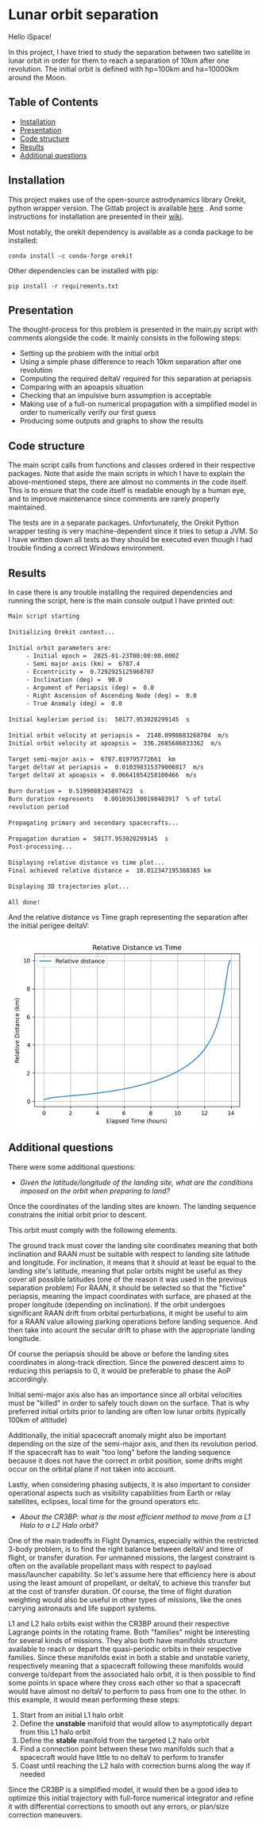 # Lunar orbit separation

Hello iSpace!

In this project, I have tried to study the separation between two satellite in lunar orbit in order for them to reach a separation of 10km after one revolution.
The initial orbit is defined with hp=100km and ha=10000km around the Moon.

## Table of Contents

- [Installation](#installation)
- [Presentation](#presentation)
- [Code structure](#code-structure)
- [Results](#results)
- [Additional questions](#additional-questions)

## Installation

This project makes use of the open-source astrodynamics library Orekit, python wrapper version. 
The Gitlab project is available [here](https://gitlab.orekit.org/orekit-labs/python-wrapper) .
And some instructions for installation are presented in their [wiki](https://gitlab.orekit.org/orekit-labs/python-wrapper/-/wikis/installation).

Most notably, the orekit dependency is available as a conda package to be installed:
```
conda install -c conda-forge orekit
```

Other dependencies can be installed with pip:
```
pip install -r requirements.txt
```

## Presentation
The thought-process for this problem is presented in the main.py script with comments alongside the code.
It mainly consists in the following steps:
- Setting up the problem with the initial orbit
- Using a simple phase difference to reach 10km separation after one revolution
- Computing the required deltaV required for this separation at periapsis
- Comparing with an apoapsis situation
- Checking that an impulsive burn assumption is acceptable
- Making use of a full-on numerical propagation with a simplified model in order to numerically verify our first guess
- Producing some outputs and graphs to show the results

## Code structure
The main script calls from functions and classes ordered in their respective packages. 
Note that aside the main scripts in which I have to explain the above-mentioned steps, there are almost no comments in the code itself.
This is to ensure that the code itself is readable enough by a human eye, and to improve maintenance since comments are rarely properly maintained.

The tests are in a separate packages. Unfortunately, the Orekit Python wrapper testing is very machine-dependent since it tries to setup a JVM.
So I have written down all tests as they should be executed even though I had trouble finding a correct Windows environment.

## Results
In case there is any trouble installing the required dependencies and running the script, here is the main console output I have printed out:
```
Main script starting

Initializing Orekit context...

Initial orbit parameters are:
	 - Initial epoch =  2025-01-23T00:00:00.000Z
	 - Semi major axis (km) =  6787.4
	 - Eccentricity =  0.7292925125968707
	 - Inclination (deg) =  90.0
	 - Argument of Periapsis (deg) =  0.0
	 - Right Ascension of Ascending Node (deg) =  0.0
	 - True Anomaly (deg) =  0.0

Initial keplerian period is:  50177.953020299145  s

Initial orbit velocity at periapsis =  2148.0998683268704  m/s
Initial orbit velocity at apoapsis =  336.2685686833362  m/s

Target semi-major axis =  6787.819795772661  km
Target deltaV at periapsis =  0.010398315379006817  m/s
Target deltaV at apoapsis =  0.06641854258100466  m/s

Burn duration =  0.5199088345887423  s
Burn duration represents   0.0010361300198483917  % of total revolution period

Propagating primary and secondary spacecrafts...

Propagation duration =  50177.953020299145  s
Post-processing...

Displaying relative distance vs time plot...
Final achieved relative distance =  10.012347195388365 km

Displaying 3D trajectories plot...

All done!
```
And the relative distance vs Time graph representing the separation after the initial perigee deltaV:

![Separation graph](./resources/separation_graph.PNG)

## Additional questions
There were some additional questions:

- *Given the latitude/longitude of the landing site, what are the conditions imposed on the orbit when preparing to land?*

Once the coordinates of the landing sites are known. The landing sequence constrains the initial orbit prior to descent.

This orbit must comply with the following elements.

The ground track must cover the landing site coordinates meaning that both inclination and RAAN must be suitable with respect to landing site latitude and longitude.
For inclination, it means that it should at least be equal to the landing site's latitude, meaning that polar orbits might be useful as they cover all possible latitudes (one of the reason it was used in the previous separation problem)
For RAAN, it should be selected so that the "fictive" periapsis, meaning the impact coordinates with surface, are phased at the proper longitude (depending on inclination).
If the orbit undergoes significant RAAN drift from orbital perturbations, it might be useful to aim for a RAAN value allowing parking operations before landing sequence. And then take into acount the secular drift to phase with the appropriate landing longitude.

Of course the periapsis should be above or before the landing sites coordinates in along-track direction. Since the powered descent aims to reducing this periapsis to 0, it would be preferable to phase the AoP accordingly.

Initial semi-major axis also has an importance since all orbital velocities must be "killed" in order to safely touch down on the surface.
That is why preferred initial orbits prior to landing are often low lunar orbits (typically 100km of altitude)

Additionally, the initial spacecraft anomaly might also be important depending on the size of the semi-major axis, and then its revolution period.
If the spacecraft has to wait "too long" before the landing sequence because it does not have the correct in orbit position, some drifts might occur on the orbital plane if not taken into account.

Lastly, when considering phasing subjects, it is also important to consider operational aspects such as visibility capabilities from Earth or relay satellites,
eclipses, local time for the ground operators etc.


- *About the CR3BP: what is the most efficient method to move from a L1 Halo to a L2 Halo orbit?*

One of the main tradeoffs in Flight Dynamics, especially within the restricted 3-body problem, is to find the right balance between deltaV and time of flight, or transfer duration.
For unmanned missions, the largest constraint is often on the available propellant mass with respect to payload mass/launcher capability.
So let's assume here that efficiency here is about using the least amount of propellant, or deltaV, to achieve this transfer but at the cost of transfer duration.
Of course, the time of flight duration weighting would also be useful in other types of missions, like the ones carrying astronauts and life support systems.

L1 and L2 halo orbits exist within the CR3BP around their respective Lagrange points in the rotating frame.
Both "families" might be interesting for several kinds of missions. They also both have manifolds structure available to reach or depart the quasi-periodic orbits in their respective families.
Since these manifolds exist in both a stable and unstable variety, respectively meaning that a spacecraft following these manifolds would converge to/depart from
the associated halo orbit, it is then possible to find some points in space where they cross each other so that a spacecraft would have almost no deltaV to perform to pass from one to the other.
In this example, it would mean performing these steps:
1) Start from an initial L1 halo orbit
2) Define the **unstable** manifold that would allow to asymptotically depart from this L1 halo orbit
3) Define the **stable** manifold from the targeted L2 halo orbit
4) Find a connection point between these two manifolds such that a spacecraft would have little to no deltaV to perform to transfer
5) Coast until reaching the L2 halo with correction burns along the way if needed

Since the CR3BP is a simplified model, it would then be a good idea to optimize this initial trajectory with full-force numerical integrator
and refine it with differential corrections to smooth out any errors, or plan/size correction maneuvers.

